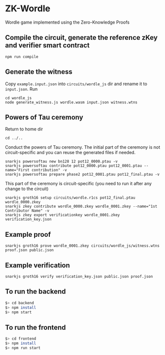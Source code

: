 # ZK-Wordle

Wordle game implemented using the Zero-Knowledge Proofs

## Compile the circuit, generate the reference zKey and verifier smart contract

```
npm run compile
```

## Generate the witness

Copy `example.input.json` into `circuits/wordle_js` dir and rename it to `input.json`. Run

```
cd wordle_js
node generate_witness.js wordle.wasm input.json witness.wtns
```

## Powers of Tau ceremony

Return to home dir

```
cd ../..
```

Conduct the powers of Tau ceremony. The initial part of the ceremony is not circuit-specific and you can reuse the generated files if needed.

```
snarkjs powersoftau new bn128 12 pot12_0000.ptau -v
snarkjs powersoftau contribute pot12_0000.ptau pot12_0001.ptau --name="First contribution" -v
snarkjs powersoftau prepare phase2 pot12_0001.ptau pot12_final.ptau -v
```

This part of the ceremony is circuit-specific (you need to run it after any change to the circuit)

```
snarkjs groth16 setup circuits/wordle.r1cs pot12_final.ptau wordle_0000.zkey
snarkjs zkey contribute wordle_0000.zkey wordle_0001.zkey --name="1st Contributor Name" -v
snarkjs zkey export verificationkey wordle_0001.zkey verification_key.json
```

## Example proof

```
snarkjs groth16 prove wordle_0001.zkey circuits/wordle_js/witness.wtns proof.json public.json
```

## Example verification

```
snarkjs groth16 verify verification_key.json public.json proof.json
```

## To run the backend

```bash
$> cd backend
$> npm install
$> npm start
```

## To run the frontend

```bash
$> cd frontend
$> npm install
$> npm run start
```
